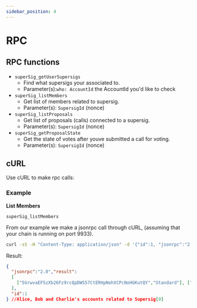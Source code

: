 ```yaml
---
sidebar_position: 4
---
```


# RPC

## RPC functions

- `superSig_getUserSupersigs` 
  - Find what supersigs your associated to.
  - Parameter(s):`who: AccountId` the AccountId you'd like to check
- `superSig_listMembers`
  - Get list of members related to supersig. 
  - Parameter(s): `SupersigId` (nonce)
- `superSig_listProposals`
  - Get list of proposals (calls) connected to a supersig. 
  - Parameter(s): `SupersigId` (nonce)
- `superSig_getProposalState`
  - Get the state of votes after youve submitted a call for voting. 
  - Parameter(s): `SupersigId` (nonce)


## cURL

Use cURL to make rpc calls:

### Example

**List Members**

`superSig_listMembers`

From our example we make a jsonrpc call through cURL, (assuming that your chain is running on port 9933).

```bash
curl -sS -H "Content-Type: application/json" -d '{"id":1, "jsonrpc":"2.0", "method": "superSig_listMembers", "params": ["INSERT ACCOUNTID OF SUPERSIG"]}' http://localhost:9933/
```

Result:

```json
{
  "jsonrpc":"2.0","result":
  [
    ["5GrwvaEF5zXb26Fz9rcQpDWS57CtERHpNehXCPcNoHGKutQY","Standard"], ["5FHneW46xGXgs5mUiveU4sbTyGBzmstUspZC92UhjJM694ty","Standard"], ["5FLSigC9HGRKVhB9FiEo4Y3koPsNmBmLJbpXg2mp1hXcS59Y","Standard"]  //Charlie
  ],
  "id":1
} //Alice, Bob and Charlie's accounts related to Supersig[0]
```
